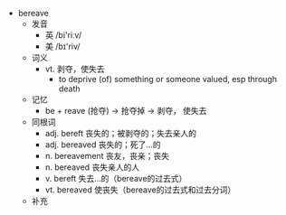 - bereave
  - 发音
    - 英 /bi'riːv/
    - 美 /bɪ'riv/
  - 词义
    - vt. 剥夺，使失去
      - to deprive (of) something or someone valued, esp through death 
  - 记忆
    - be + reave (抢夺) → 抢夺掉 → 剥夺， 使失去
  - 同根词
    - adj. bereft 丧失的；被剥夺的；失去亲人的
    - adj. bereaved 丧失的；死了…的
    - n. bereavement 丧友，丧亲；丧失
    - n. bereaved 丧失亲人的人
    - v. bereft 失去…的（bereave的过去式）
    - vt. bereaved 使丧失（bereave的过去式和过去分词）
  - 补充